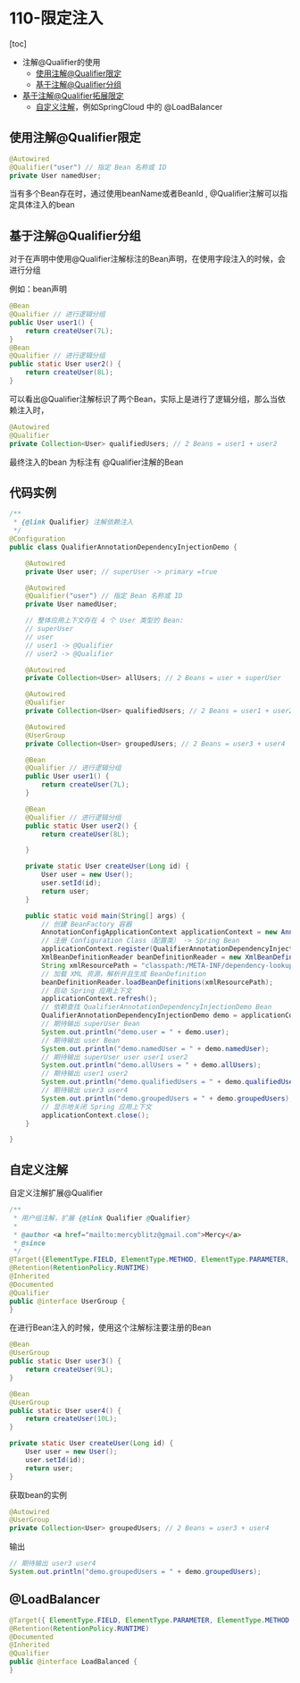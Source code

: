# 110-限定注入

[toc]

- 注解@Qualifier的使用
  - [使用注解@Qualifier限定](#使用注解@Qualifier限定)
  - [基于注解@Qualifier分组](#基于注解@Qualifier分组)
- [基于注解@Qualifier拓展限定](#基于注解@Qualifier拓展限定)
  - [自定义注解](#自定义注解)，例如SpringCloud 中的 @LoadBalancer

## 使用注解@Qualifier限定

```java
@Autowired
@Qualifier("user") // 指定 Bean 名称或 ID
private User namedUser;
```

当有多个Bean存在时，通过使用beanName或者BeanId , @Qualifier注解可以指定具体注入的bean

## 基于注解@Qualifier分组

对于在声明中使用@Qualifier注解标注的Bean声明，在使用字段注入的时候，会进行分组

例如：bean声明

```java
@Bean
@Qualifier // 进行逻辑分组
public User user1() {
    return createUser(7L);
}
@Bean
@Qualifier // 进行逻辑分组
public static User user2() {
    return createUser(8L);
}
```

可以看出@Qualifier注解标识了两个Bean，实际上是进行了逻辑分组，那么当依赖注入时，

```java
@Autowired
@Qualifier
private Collection<User> qualifiedUsers; // 2 Beans = user1 + user2 
```

最终注入的bean 为标注有 @Qualifier注解的Bean

## 代码实例

```java
/**
 * {@link Qualifier} 注解依赖注入
 */
@Configuration
public class QualifierAnnotationDependencyInjectionDemo {

    @Autowired
    private User user; // superUser -> primary =true

    @Autowired
    @Qualifier("user") // 指定 Bean 名称或 ID
    private User namedUser;

    // 整体应用上下文存在 4 个 User 类型的 Bean:
    // superUser
    // user
    // user1 -> @Qualifier
    // user2 -> @Qualifier

    @Autowired
    private Collection<User> allUsers; // 2 Beans = user + superUser

    @Autowired
    @Qualifier
    private Collection<User> qualifiedUsers; // 2 Beans = user1 + user2 

    @Autowired
    @UserGroup
    private Collection<User> groupedUsers; // 2 Beans = user3 + user4

    @Bean
    @Qualifier // 进行逻辑分组
    public User user1() {
        return createUser(7L);
    }

    @Bean
    @Qualifier // 进行逻辑分组
    public static User user2() {
        return createUser(8L);

    }

    private static User createUser(Long id) {
        User user = new User();
        user.setId(id);
        return user;
    }

    public static void main(String[] args) {
        // 创建 BeanFactory 容器
        AnnotationConfigApplicationContext applicationContext = new AnnotationConfigApplicationContext();
        // 注册 Configuration Class（配置类） -> Spring Bean
        applicationContext.register(QualifierAnnotationDependencyInjectionDemo.class);
        XmlBeanDefinitionReader beanDefinitionReader = new XmlBeanDefinitionReader(applicationContext);
        String xmlResourcePath = "classpath:/META-INF/dependency-lookup-context.xml";
        // 加载 XML 资源，解析并且生成 BeanDefinition
        beanDefinitionReader.loadBeanDefinitions(xmlResourcePath);
        // 启动 Spring 应用上下文
        applicationContext.refresh();
        // 依赖查找 QualifierAnnotationDependencyInjectionDemo Bean
        QualifierAnnotationDependencyInjectionDemo demo = applicationContext.getBean(QualifierAnnotationDependencyInjectionDemo.class);
        // 期待输出 superUser Bean
        System.out.println("demo.user = " + demo.user);
        // 期待输出 user Bean
        System.out.println("demo.namedUser = " + demo.namedUser);
        // 期待输出 superUser user user1 user2
        System.out.println("demo.allUsers = " + demo.allUsers);
        // 期待输出 user1 user2
        System.out.println("demo.qualifiedUsers = " + demo.qualifiedUsers);
        // 期待输出 user3 user4
        System.out.println("demo.groupedUsers = " + demo.groupedUsers);
        // 显示地关闭 Spring 应用上下文
        applicationContext.close();
    }

}
```

## 自定义注解

自定义注解扩展@Qualifier

```java
/**
 * 用户组注解，扩展 {@link Qualifier @Qualifier}
 *
 * @author <a href="mailto:mercyblitz@gmail.com">Mercy</a>
 * @since
 */
@Target({ElementType.FIELD, ElementType.METHOD, ElementType.PARAMETER, ElementType.TYPE, ElementType.ANNOTATION_TYPE})
@Retention(RetentionPolicy.RUNTIME)
@Inherited
@Documented
@Qualifier
public @interface UserGroup {
}
```

在进行Bean注入的时候，使用这个注解标注要注册的Bean

```java
@Bean
@UserGroup
public static User user3() {
    return createUser(9L);
}

@Bean
@UserGroup
public static User user4() {
    return createUser(10L);
}

private static User createUser(Long id) {
    User user = new User();
    user.setId(id);
    return user;
}
```

获取bean的实例

```java
@Autowired
@UserGroup
private Collection<User> groupedUsers; // 2 Beans = user3 + user4
```

输出

```java
// 期待输出 user3 user4
System.out.println("demo.groupedUsers = " + demo.groupedUsers);
```

## @LoadBalancer

```java
@Target({ ElementType.FIELD, ElementType.PARAMETER, ElementType.METHOD })
@Retention(RetentionPolicy.RUNTIME)
@Documented
@Inherited
@Qualifier
public @interface LoadBalanced {
}
```

